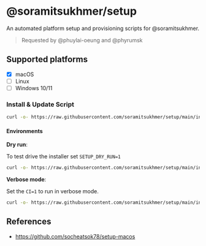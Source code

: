 # @soramitsukhmer/setup

An automated platform setup and provisioning scripts for @soramitsukhmer.

> Requested by @phuylai-oeung and @phyrumsk

## Supported platforms

- [x] macOS
- [ ] Linux
- [ ] Windows 10/11

### Install & Update Script

```sh
curl -o- https://raw.githubusercontent.com/soramitsukhmer/setup/main/install | sh
```

#### Environments

**Dry run**:

To test drive the installer set `SETUP_DRY_RUN=1`

```sh
curl -o- https://raw.githubusercontent.com/soramitsukhmer/setup/main/install | SETUP_DRY_RUN=1 sh
```

**Verbose mode**:

Set the `CI=1` to run in verbose mode.


```sh
curl -o- https://raw.githubusercontent.com/soramitsukhmer/setup/main/install | CI=1 sh
```

## References

- https://github.com/socheatsok78/setup-macos
